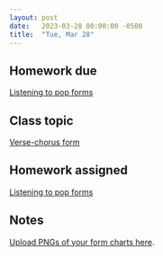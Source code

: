 ```yaml
---
layout: post
date:   2023-03-28 00:00:00 -0500
title:  "Tue, Mar 28"
---
```


## Homework due

[Listening to pop forms](https://gmuedu-my.sharepoint.com/:b:/g/personal/mlavengo_gmu_edu/EQ7q-ebuWKVCtHRMhwdqdiwBVkx3F3p-KUvtuG-v9dCVQQ?e=2Vbxuv)

## Class topic

[Verse-chorus form](https://viva.pressbooks.pub/openmusictheory/chapter/verse-chorus-form/)

## Homework assigned

[Listening to pop forms](https://gmuedu-my.sharepoint.com/:b:/g/personal/mlavengo_gmu_edu/EQ7q-ebuWKVCtHRMhwdqdiwBVkx3F3p-KUvtuG-v9dCVQQ?e=2Vbxuv)

## Notes

[Upload PNGs of your form charts here](https://gmuedu-my.sharepoint.com/:f:/g/personal/mlavengo_gmu_edu/EqlnHFMXhktNs0Z7b5rKaHQBPIVdr78mDZmsfLI97pXXyQ).